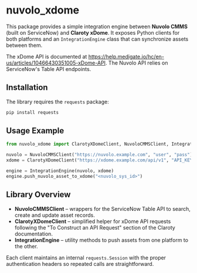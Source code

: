 # nuvolo_xdome

This package provides a simple integration engine between **Nuvolo CMMS** (built on ServiceNow) and **Claroty xDome**.  It exposes Python clients for both platforms and an `IntegrationEngine` class that can synchronize assets between them.

The xDome API is documented at <https://help.medigate.io/hc/en-us/articles/10466430351005-xDome-API>.  The Nuvolo API relies on ServiceNow's Table API endpoints.

## Installation

The library requires the `requests` package:

```bash
pip install requests
```

## Usage Example

```python
from nuvolo_xdome import ClarotyXDomeClient, NuvoloCMMSClient, IntegrationEngine

nuvolo = NuvoloCMMSClient("https://nuvolo.example.com", "user", "pass")
xdome = ClarotyXDomeClient("https://xdome.example.com/api/v1", "API_KEY")

engine = IntegrationEngine(nuvolo, xdome)
engine.push_nuvolo_asset_to_xdome("<nuvolo_sys_id>")
```

## Library Overview

- **NuvoloCMMSClient** – wrappers for the ServiceNow Table API to search, create and update asset records.
- **ClarotyXDomeClient** – simplified helper for xDome API requests following the "To Construct an API Request" section of the Claroty documentation.
- **IntegrationEngine** – utility methods to push assets from one platform to the other.

Each client maintains an internal `requests.Session` with the proper authentication headers so repeated calls are straightforward.

